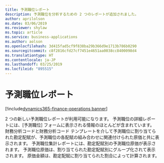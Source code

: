 ```yaml
---
title: 予測職位レポート
description: 予測職位を分析するための 2 つのレポートが追加されました。
author: aprilolson
ms.date: 03/06/2019
ms.reviewer: shylaw
ms.topic: article
ms.service: business-applications
ms.author: aolson
ms.openlocfilehash: 3d415fad5cf9f838ba29b366d9e1713b786b0290
ms.sourcegitcommit: c8f2816cfd27cf7451e4651aa0038cc8400098d4
ms.translationtype: HT
ms.contentlocale: ja-JP
ms.lasthandoff: 03/25/2019
ms.locfileid: "895515"
---
```

# <a name="forecast-position-reports"></a>予測職位レポート 
[!include[dynamics365-finance-operations banner](../includes/dynamics365-finance-operations.md)]

2 つの新しい予測職位レポートが利用可能になります。 予測職位の詳細レポートには、[予測職位] フォームに表示される情報のほとんどが含まれています。 財務分析コードと財務分析コード テンプレートを介して予測職位に割り当てられた勘定配賦が、予測職位の各配賦の組み合わせに関連付けられた原価と共に表示されます。 予測職位集計レポートには、勘定配賦別の予測職位原価が表示されます。 予測職位原価は、割り当てられた勘定配賦別にグループ化されて表示されます。 原価金額は、勘定配賦に割り当てられた割合によって計算されます。

